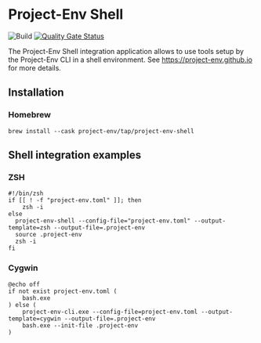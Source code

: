 # Project-Env Shell

![Build](https://github.com/Project-Env/project-env-shell/workflows/Build/badge.svg)
[![Quality Gate Status](https://sonarcloud.io/api/project_badges/measure?project=Project-Env_project-env-shell&metric=alert_status)](https://sonarcloud.io/dashboard?id=Project-Env_project-env-shell)

The Project-Env Shell integration application allows to use tools setup by the Project-Env CLI in a shell environment. See https://project-env.github.io for more details.

## Installation

### Homebrew
`brew install --cask project-env/tap/project-env-shell`

## Shell integration examples

### ZSH

```shell
#!/bin/zsh
if [[ ! -f "project-env.toml" ]]; then
    zsh -i
else
  project-env-shell --config-file="project-env.toml" --output-template=zsh --output-file=.project-env
  source .project-env
  zsh -i
fi
```

### Cygwin

```shell
@echo off
if not exist project-env.toml (
    bash.exe
) else (
    project-env-cli.exe --config-file=project-env.toml --output-template=cygwin --output-file=.project-env
    bash.exe --init-file .project-env
)
```